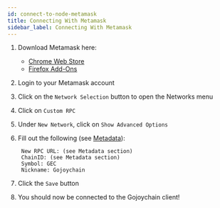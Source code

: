 ```yaml
---
id: connect-to-node-metamask
title: Connecting With Metamask
sidebar_label: Connecting With Metamask
---
```


1. Download Metamask here:
    - [Chrome Web Store](https://chrome.google.com/webstore/detail/metamask/nkbihfbeogaeaoehlefnkodbefgpgknn)
    - [Firefox Add-Ons](https://addons.mozilla.org/en-US/firefox/addon/ether-metamask/)
2. Login to your Metamask account
3. Click on the `Network Selection` button to open the Networks menu
4. Click on `Custom RPC`
5. Under `New Network`, click on `Show Advanced Options`
6. Fill out the following (see [Metadata](connect-to-node-metadata.md)):

        New RPC URL: (see Metadata section)
        ChainID: (see Metadata section)
        Symbol: GEC
        Nickname: Gojoychain

7. Click the `Save` button
8. You should now be connected to the Gojoychain client!
